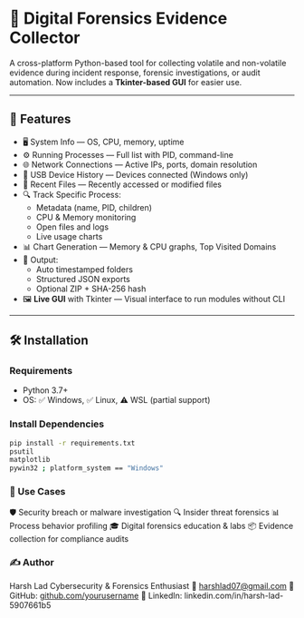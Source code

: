 # 🧾 Digital Forensics Evidence Collector

A cross-platform Python-based tool for collecting volatile and non-volatile evidence during incident response, forensic investigations, or audit automation. Now includes a **Tkinter-based GUI** for easier use.

---

## 📌 Features

- 🖥️ System Info — OS, CPU, memory, uptime
- ⚙️ Running Processes — Full list with PID, command-line
- 🌐 Network Connections — Active IPs, ports, domain resolution
- 🔌 USB Device History — Devices connected (Windows only)
- 📁 Recent Files — Recently accessed or modified files
- 🔍 Track Specific Process:
  - Metadata (name, PID, children)
  - CPU & Memory monitoring
  - Open files and logs
  - Live usage charts
- 📊 Chart Generation — Memory & CPU graphs, Top Visited Domains
- 📂 Output:
  - Auto timestamped folders
  - Structured JSON exports
  - Optional ZIP + SHA-256 hash
- 🖼️ **Live GUI** with Tkinter — Visual interface to run modules without CLI

---

## 🛠️ Installation

### Requirements

- Python 3.7+
- OS: ✅ Windows, ✅ Linux, ⚠️ WSL (partial support)

### Install Dependencies

```bash
pip install -r requirements.txt
psutil
matplotlib
pywin32 ; platform_system == "Windows"
```

### 🧠 Use Cases
🛡️ Security breach or malware investigation
🔍 Insider threat forensics
📊 Process behavior profiling
🎓 Digital forensics education & labs
📦 Evidence collection for compliance audits


### ✍️ Author
Harsh Lad
Cybersecurity & Forensics Enthusiast
📧 harshlad07@gmail.com
🔗 GitHub: [github.com/yourusername](https://github.com/harshlad07/)
🔗 LinkedIn: linkedin.com/in/harsh-lad-5907661b5